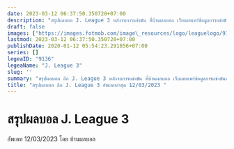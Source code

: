 ```yaml
---
date: 2023-03-12 06:37:50.350720+07:00
description: "สรุปผลบอล J. League 3 หลังจบการแข่งขัน ที่บ้านผลบอล เว็บเผยแพร่ข้อมูลการแข่งขันฟุตบอลที่เชื่อถือได้ และ อัพเดทไวที่สุด"
draft: false
images: ["https://images.fotmob.com/image\_resources/logo/leaguelogo/9136.png"]
lastmod: 2023-03-12 06:37:50.350720+07:00
publishDate: 2020-01-12 05:54:23.291856+07:00
series: []
legeaID: "9136"
legeaName: "J. League 3"
slug: ''
summary: "สรุปผลบอล ลีก J. League 3 หลังจบการแข่งขัน ที่บ้านผลบอล เว็บเผยแพร่ข้อมูลการแข่งขันฟุตบอลที่เชื่อถือได้ และ อัพเดทไวที่สุด"
title: "สรุปผลบอล ลีก J. League 3 อัพเดทล่าสุด 12/03/2023 "
---
```


# สรุปผลบอล J. League 3
อัพเดท 12/03/2023 โดย บ้านผลบอล

